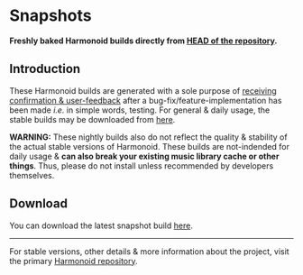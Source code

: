 # Snapshots

**Freshly baked Harmonoid builds directly from [HEAD of the repository](https://github.com/harmonoid/harmonoid).**

## Introduction

These Harmonoid builds are generated with a sole purpose of [receiving confirmation & user-feedback](https://github.com/harmonoid/harmonoid/issues) after a bug-fix/feature-implementation has been made _i.e._ in simple words, testing. For general & daily usage, the stable builds may be downloaded from [here](https://harmonoid.com/downloads/).

**WARNING:** These nightly builds also do not reflect the quality & stability of the actual stable versions of Harmonoid. These builds are not-indended for daily usage & **can also break your existing music library cache or other things**. Thus, please do not install unless recommended by developers themselves.

## Download

You can download the latest snapshot build [here](https://github.com/harmonoid/nightly/releases/tag/snapshot).

<hr>

For stable versions, other details & more information about the project, visit the primary [Harmonoid repository](https://github.com/harmonoid/harmonoid).
